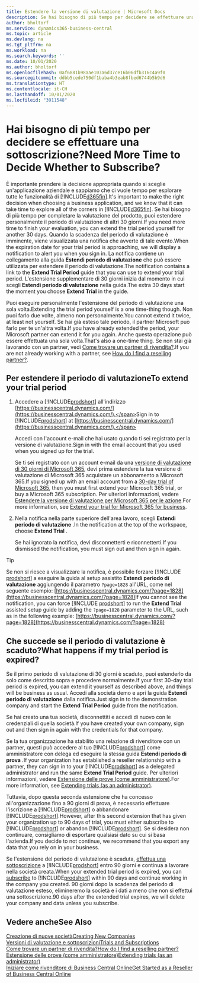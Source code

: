 ```yaml
---
title: Estendere la versione di valutazione | Microsoft Docs
description: Se hai bisogno di più tempo per decidere se effettuare una sottoscrizione, puoi estendere la versione di valutazione.
author: bholtorf
ms.service: dynamics365-business-central
ms.topic: article
ms.devlang: na
ms.tgt_pltfrm: na
ms.workload: na
ms.search.keywords: ''
ms.date: 10/01/2020
ms.author: bholtorf
ms.openlocfilehash: 0af6881b98aae103a6d37ce16b06dfb316c4a9f0
ms.sourcegitcommit: ddbb5cede750df1baba4b3eab8fbed6744b5b9d6
ms.translationtype: HT
ms.contentlocale: it-CH
ms.lasthandoff: 10/01/2020
ms.locfileid: "3911548"
---
```

# <a name="need-more-time-to-decide-whether-to-subscribe"></a><span data-ttu-id="90ac4-103">Hai bisogno di più tempo per decidere se effettuare una sottoscrizione?</span><span class="sxs-lookup"><span data-stu-id="90ac4-103">Need More Time to Decide Whether to Subscribe?</span></span>

<span data-ttu-id="90ac4-104">È importante prendere la decisione appropriata quando si sceglie un'applicazione aziendale e sappiamo che ci vuole tempo per esplorare tutte le funzionalità di [!INCLUDE[d365fin](includes/d365fin_md.md)].</span><span class="sxs-lookup"><span data-stu-id="90ac4-104">It's important to make the right decision when choosing a business application, and we know that it can take time to explore all of the corners in [!INCLUDE[d365fin](includes/d365fin_md.md)].</span></span> <span data-ttu-id="90ac4-105">Se hai bisogno di più tempo per completare la valutazione del prodotto, puoi estendere personalmente il periodo di valutazione di altri 30 giorni.</span><span class="sxs-lookup"><span data-stu-id="90ac4-105">If you need more time to finish your evaluation, you can extend the trial period yourself for another 30 days.</span></span> <span data-ttu-id="90ac4-106">Quando la scadenza del periodo di valutazione è imminente, viene visualizzata una notifica che avverte di tale evento.</span><span class="sxs-lookup"><span data-stu-id="90ac4-106">When the expiration date for your trial period is approaching, we will display a notification to alert you when you sign in.</span></span> <span data-ttu-id="90ac4-107">La notifica contiene un collegamento alla guida **Estendi periodo di valutazione** che può essere utilizzata per estendere il periodo di valutazione.</span><span class="sxs-lookup"><span data-stu-id="90ac4-107">The notification contains a link to the **Extend Trial Period** guide that you can use to extend your trial period.</span></span> <span data-ttu-id="90ac4-108">L'estensione supplementare di 30 giorni inizia dal momento in cui scegli **Estendi periodo di valutazione** nella guida.</span><span class="sxs-lookup"><span data-stu-id="90ac4-108">The extra 30 days start the moment you choose **Extend Trial** in the guide.</span></span>

<span data-ttu-id="90ac4-109">Puoi eseguire personalmente l'estensione del periodo di valutazione una sola volta.</span><span class="sxs-lookup"><span data-stu-id="90ac4-109">Extending the trial period yourself is a one time-thing though.</span></span> <span data-ttu-id="90ac4-110">Non puoi farlo due volte, almeno non personalmente.</span><span class="sxs-lookup"><span data-stu-id="90ac4-110">You cannot extend it twice, at least not yourself.</span></span> <span data-ttu-id="90ac4-111">Se hai già esteso tale periodo, il partner Microsoft può farlo per te un'altra volta.</span><span class="sxs-lookup"><span data-stu-id="90ac4-111">If you have already extended the period, your Microsoft partner can extend it for you again.</span></span> <span data-ttu-id="90ac4-112">Anche questa operazione può essere effettuata una sola volta.</span><span class="sxs-lookup"><span data-stu-id="90ac4-112">That's also a one-time thing.</span></span> <span data-ttu-id="90ac4-113">Se non stai già lavorando con un partner, vedi [Come trovare un partner di rivendita?](across-faq.md#findpartner).</span><span class="sxs-lookup"><span data-stu-id="90ac4-113">If you are not already working with a partner, see [How do I find a reselling partner?](across-faq.md#findpartner).</span></span>  

## <a name="to-extend-your-trial-period"></a><span data-ttu-id="90ac4-114">Per estendere il periodo di valutazione</span><span class="sxs-lookup"><span data-stu-id="90ac4-114">To extend your trial period</span></span>

1. <span data-ttu-id="90ac4-115">Accedere a [!INCLUDE[prodshort](includes/prodshort.md)] all'indirizzo [https://businesscentral.dynamics.com/](https://businesscentral.dynamics.com/).</span><span class="sxs-lookup"><span data-stu-id="90ac4-115">Sign in to [!INCLUDE[prodshort](includes/prodshort.md)] at [https://businesscentral.dynamics.com/](https://businesscentral.dynamics.com/).</span></span>

    <span data-ttu-id="90ac4-116">Accedi con l'account e-mail che hai usato quando ti sei registrato per la versione di valutazione.</span><span class="sxs-lookup"><span data-stu-id="90ac4-116">Sign in with the email account that you used when you signed up for the trial.</span></span>  

    <span data-ttu-id="90ac4-117">Se ti sei registrato con un account e-mail da una [versione di valutazione di 30 giorni di Microsoft 365](/microsoft-365/commerce/sign-up-for-office-365-trial), devi prima estendere la tua versione di valutazione di Microsoft 365 acquistare un abbonamento a Microsoft 365.</span><span class="sxs-lookup"><span data-stu-id="90ac4-117">If you signed up with an email account from a [30-day trial of Microsoft 365](/microsoft-365/commerce/sign-up-for-office-365-trial), then you must first extend your Microsoft 365 trial, or buy a Microsoft 365 subscription.</span></span> <span data-ttu-id="90ac4-118">Per ulteriori informazioni, vedere [Estendere la versione di valutazione per Microsoft 365 per le azione](/microsoft-365/commerce/extend-your-trial).</span><span class="sxs-lookup"><span data-stu-id="90ac4-118">For more information, see [Extend your trial for Microsoft 365 for business](/microsoft-365/commerce/extend-your-trial).</span></span>
2. <span data-ttu-id="90ac4-119">Nella notifica nella parte superiore dell'area lavoro, scegli **Estendi periodo di valutazione** .</span><span class="sxs-lookup"><span data-stu-id="90ac4-119">In the notification at the top of the workspace, choose **Extend Trial** .</span></span>

    <span data-ttu-id="90ac4-120">Se hai ignorato la notifica, devi disconnetterti e riconnetterti.</span><span class="sxs-lookup"><span data-stu-id="90ac4-120">If you dismissed the notification, you must sign out and then sign in again.</span></span>

> [!TIP]
> <span data-ttu-id="90ac4-121">Se non si riesce a visualizzare la notifica, è possibile forzare [!INCLUDE [prodshort](includes/prodshort.md)] a eseguire la guida al setup assistito **Estendi periodo di valutazione** aggiungendo il parametro ```?page=1828``` all'URL, come nel seguente esempio: [https://businesscentral.dynamics.com/?page=1828](https://businesscentral.dynamics.com/?page=1828)</span><span class="sxs-lookup"><span data-stu-id="90ac4-121">If you cannot see the notification, you can force [!INCLUDE [prodshort](includes/prodshort.md)] to run the **Extend Trial** assisted setup guide by adding the ```?page=1828``` parameter to the URL, such as in the following example: [https://businesscentral.dynamics.com/?page=1828](https://businesscentral.dynamics.com/?page=1828)</span></span>

## <a name="what-happens-if-my-trial-period-is-expired"></a><span data-ttu-id="90ac4-122">Che succede se il periodo di valutazione è scaduto?</span><span class="sxs-lookup"><span data-stu-id="90ac4-122">What happens if my trial period is expired?</span></span>

<span data-ttu-id="90ac4-123">Se il primo periodo di valutazione di 30 giorni è scaduto, puoi estenderlo da solo come descritto sopra e procedere normalmente.</span><span class="sxs-lookup"><span data-stu-id="90ac4-123">If your first 30-day trial period is expired, you can extend it yourself as described above, and things will be business as usual.</span></span> <span data-ttu-id="90ac4-124">Accedi alla società demo e apri la guida **Estendi periodo di valutazione** dalla notifica.</span><span class="sxs-lookup"><span data-stu-id="90ac4-124">Just sign in to the demonstration company and start the **Extend Trial Period** guide from the notification.</span></span>  

<span data-ttu-id="90ac4-125">Se hai creato una tua società, disconnettiti e accedi di nuovo con le credenziali di quella società.</span><span class="sxs-lookup"><span data-stu-id="90ac4-125">If you have created your own company, sign out and then sign in again with the credentials for that company.</span></span>  

<span data-ttu-id="90ac4-126">Se la tua organizzazione ha stabilito una relazione di rivenditore con un partner, questi può accedere al tuo [!INCLUDE[prodshort](includes/prodshort.md)] come amministratore con delega ed eseguire la stessa guida **Estendi periodo di prova** .</span><span class="sxs-lookup"><span data-stu-id="90ac4-126">If your organization has established a reseller relationship with a partner, they can sign in to your [!INCLUDE[prodshort](includes/prodshort.md)] as a delegated administrator and run the same **Extend Trial Period** guide.</span></span> <span data-ttu-id="90ac4-127">Per ulteriori informazioni, vedere [Estensione delle prove (come amministratore)](/dynamics365/business-central/dev-itpro/administration/tenant-administration#extending-trials).</span><span class="sxs-lookup"><span data-stu-id="90ac4-127">For more information, see [Extending trials (as an administrator)](/dynamics365/business-central/dev-itpro/administration/tenant-administration#extending-trials).</span></span>  

<span data-ttu-id="90ac4-128">Tuttavia, dopo questa seconda estensione che ha concesso all'organizzazione fino a 90 giorni di prova, è necessario effettuare l'iscrizione a [!INCLUDE[prodshort](includes/prodshort.md)] o abbandonare [!INCLUDE[prodshort](includes/prodshort.md)].</span><span class="sxs-lookup"><span data-stu-id="90ac4-128">However, after this second extension that has given your organization up to 90 days of trial, you must either subscribe to [!INCLUDE[prodshort](includes/prodshort.md)] or abandon [!INCLUDE[prodshort](includes/prodshort.md)].</span></span> <span data-ttu-id="90ac4-129">Se si desidera non continuare, consigliamo di esportare qualsiasi dato su cui si basa l'azienda.</span><span class="sxs-lookup"><span data-stu-id="90ac4-129">If you decide to not continue, we recommend that you export any data that you rely on in your business.</span></span>

<span data-ttu-id="90ac4-130">Se l'estensione del periodo di valutazione è scaduta, [effettua una sottoscrizione](https://go.microsoft.com/fwlink/?linkid=828659) a [!INCLUDE[prodshort](includes/prodshort.md)] entro 90 giorni e continua a lavorare nella società creata.</span><span class="sxs-lookup"><span data-stu-id="90ac4-130">When your extended trial period is expired, you can [subscribe](https://go.microsoft.com/fwlink/?linkid=828659) to [!INCLUDE[prodshort](includes/prodshort.md)] within 90 days and continue working in the company you created.</span></span> <span data-ttu-id="90ac4-131">90 giorni dopo la scadenza del periodo di valutazione esteso, elimineremo la società e i dati a meno che non si effettui una sottoscrizione.</span><span class="sxs-lookup"><span data-stu-id="90ac4-131">90 days after the extended trial expires, we will delete your company and data unless you subscribe.</span></span>  

## <a name="see-also"></a><span data-ttu-id="90ac4-132">Vedere anche</span><span class="sxs-lookup"><span data-stu-id="90ac4-132">See Also</span></span>

[<span data-ttu-id="90ac4-133">Creazione di nuove società</span><span class="sxs-lookup"><span data-stu-id="90ac4-133">Creating New Companies</span></span>](about-new-company.md)  
[<span data-ttu-id="90ac4-134">Versioni di valutazione e sottoscrizioni</span><span class="sxs-lookup"><span data-stu-id="90ac4-134">Trials and Subscriptions</span></span>](across-preview.md)  
[<span data-ttu-id="90ac4-135">Come trovare un partner di rivendita?</span><span class="sxs-lookup"><span data-stu-id="90ac4-135">How do I find a reselling partner?</span></span>](across-faq.md#findpartner)  
[<span data-ttu-id="90ac4-136">Estensione delle prove (come amministratore)</span><span class="sxs-lookup"><span data-stu-id="90ac4-136">Extending trials (as an administrator)</span></span>](/dynamics365/business-central/dev-itpro/administration/tenant-administration#extending-trials)  
[<span data-ttu-id="90ac4-137">Iniziare come rivenditore di Business Central Online</span><span class="sxs-lookup"><span data-stu-id="90ac4-137">Get Started as a Reseller of Business Central Online</span></span>](/dynamics365/business-central/dev-itpro/administration/get-started-online)  

